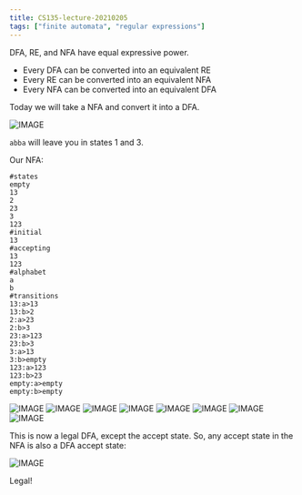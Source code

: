 ```yaml
---
title: CS135-lecture-20210205
tags: ["finite automata", "regular expressions"]
---
```


DFA, RE, and NFA have equal expressive power.
- Every DFA can be converted into an equivalent RE
- Every RE can be converted into an equivalent NFA
- Every NFA can be converted into an equivalent DFA

Today we will take a NFA and convert it into a DFA.

![IMAGE](/notes/6F9E37DADD73708F47E2DFD78F21823B.jpg)

`abba` will leave you in states 1 and 3.

Our NFA:

```
#states
empty
13
2
23
3
123
#initial
13
#accepting
13
123
#alphabet
a
b
#transitions
13:a>13
13:b>2
2:a>23
2:b>3
23:a>123
23:b>3
3:a>13
3:b>empty
123:a>123
123:b>23
empty:a>empty
empty:b>empty
```

![IMAGE](/notes/2A74CBE0015CF46D228B21EF417D1DD8.jpg)
![IMAGE](/notes/CAD6C71F39C147138951B6B8DA56608D.jpg)
![IMAGE](/notes/C1F32085D247ECC05884AABA4D002015.jpg)
![IMAGE](/notes/5B66BEE208120A6590B649AA415C4670.jpg)
![IMAGE](/notes/88A1726FA51AFBF6904C0271FD5A9E0F.jpg)
![IMAGE](/notes/AB412518466F4BD620D221C3CC26AAD2.jpg)
![IMAGE](/notes/597A2AFC56BD7EF670814CDC05893CB5.jpg)
![IMAGE](/notes/AE91F31D39655821D581EBC39FB36295.jpg)

This is now a legal DFA, except the accept state. So, any accept state in the NFA is also a DFA accept state:

![IMAGE](/notes/47F60B6756C63EE6D96525F2F9A4B789.jpg)

Legal!
